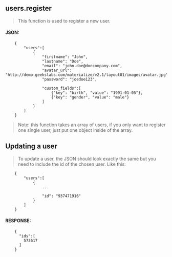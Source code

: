 ## users.register
> This function is used to register a new user.

#### JSON:

        {
            "users":[
                {
                    "firstname": "John",
                    "lastname": "Doe",
                    "email": "john.doe@doecompany.com",
                    "avatar_url": "http://demo.geekslabs.com/materialize/v2.1/layout01/images/avatar.jpg",
                    "password": "joedoe123",
                    
                    "custom_fields":[
                        {"key": "birth", "value": "1991-01-05"},
                        {"key": "gender", "value": "male"}
                    ]
                }
            ]
        }
        
> Note: this function takes an array of users, if you only want to register one single user, just put one object inside of the array.

## Updating a user
> To update a user, the JSON should look exactly the same but you need to include the id of the chosen user.
> Like this:

        {
            "users":[
                {
                    ...

                    "id": "937471916"
                }
            ]
        }

#### RESPONSE:

        {
          "ids":[
            573617
          ]
        }